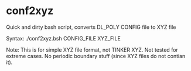 conf2xyz
====

Quick and dirty bash script, converts DL_POLY CONFIG file to XYZ file 

Syntax: ./conf2xyz.bsh CONFIG_FILE XYZ_FILE 

Note: This is for simple XYZ file format, not TINKER XYZ.
Not tested for extreme cases.
No periodic boundary stuff (since XYZ files do not contian it).
